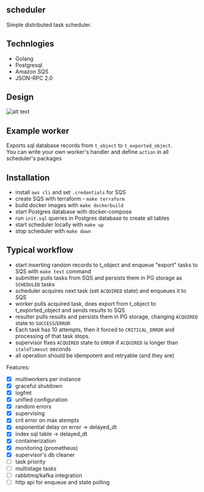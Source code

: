 ## scheduler

Simple distributed task scheduler.

## Technlogies
- Golang
- Postgresql
- Amazon SQS
- JSON-RPC 2.0

## Design
![alt text](https://raw.githubusercontent.com/freundallein/scheduler/master/design/scheduler.png "Scheduler")

## Example worker
Exports sql database records from `t_object` to `t_exported_object`.  
You can write your own worker's handler and define `action` in all scheduler's packages

## Installation
- install `aws cli` and set `.credentials` for SQS
- create SQS with terraform - ```make terraform```
- build docker images with ```make dockerbuild```
- start Postgres database with docker-compose
- run `init.sql` queries in Postgres database to create all tables
- start scheduler locally with ```make up```
- stop scheduler with ```make down```

## Typical workflow
- start inserting random records to t_object and enqueue "export" tasks to SQS with ```make test``` command
- submitter pulls tasks from SQS and persists them in PG storage as `SCHEDULED` tasks
- scheduler acquires next task (set `ACQUIRED` state) and enqueues it to SQS
- worker pulls acquired task, does export from t_object to t_exported_object and sends results to SQS
- resulter pulls results and persists them in PG storage, changing `ACQUIRED` state to `SUCCESS`/`ERROR`
- Each task has 10 attempts, then it forced to `CRITICAL_ERROR` and processing of that task stops.
- supervisor fixes `ACQUIRED` state to `ERROR` if `ACQUIRED` is longer than `staleTimeout` seconds
- all operation should be idempotent and retryable (and they are)


Features:  
- [x] multiworkers per instance  
- [x] graceful shutdown  
- [x] logfmt  
- [x] unified configuration
- [x] random errors
- [x] supervising
- [x] crit error on max atempts
- [x] exponential delay on error -> delayed_dt
- [x] index sql table -> delayed_dt
- [x] containerization
- [x] monitoring (prometheus)
- [x] supervisor's db cleaner
- [ ] task priority
- [ ] multistage tasks
- [ ] rabbitmq/kafka integration
- [ ] http api for enqueue and state polling
